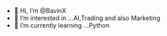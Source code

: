 - 👋 Hi, I’m @BavinX
- 👀 I’m interested in ...AI,Trading and also Marketing 
- 🌱 I’m currently learning ...Python 

